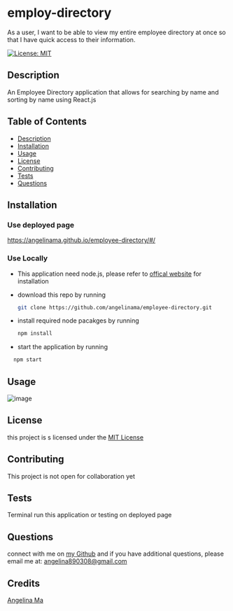 # employ-directory

As a user, I want to be able to view my entire employee directory at once so that I have quick access to their information.

[![License: MIT](https://img.shields.io/badge/License-MIT-yellow.svg)](https://opensource.org/licenses/MIT)

## Description

An Employee Directory application that allows for searching by name and sorting by name using React.js

## Table of Contents

- [Description](#description)
- [Installation](#installation)
- [Usage](#usage)
- [License](#license)
- [Contributing](#contributing)
- [Tests](#tests)
- [Questions](#questions)

## Installation

### Use deployed page

https://angelinama.github.io/employee-directory/#/

### Use Locally

- This application need node.js, please refer to [offical website](https://nodejs.org/en/download/) for installation
- download this repo by running
  ```bash
  git clone https://github.com/angelinama/employee-directory.git
  ```
- install required node pacakges by running

  ```bash
  npm install
  ```

- start the application by running

```bash
  npm start
```

## Usage

![image](https://user-images.githubusercontent.com/22566791/111865881-d88fd700-8926-11eb-96df-1f770908d531.png)

## License

this project is s licensed under the [MIT License](LICENSE)

## Contributing

This project is not open for collaboration yet

## Tests

Terminal run this application or testing on deployed page

## Questions

connect with me on [my Github](https://github.com/angelinama) and if you have additional questions, please email me at: angelina890308@gmail.com

## Credits

[Angelina Ma](https://github.com/angelinama)
